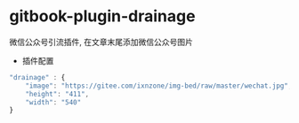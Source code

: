 # gitbook-plugin-drainage
微信公众号引流插件, 在文章末尾添加微信公众号图片

* 插件配置
```javascript
"drainage" : {
    "image": "https://gitee.com/ixnzone/img-bed/raw/master/wechat.jpg",
    "height": "411",
    "width": "540"
}
```